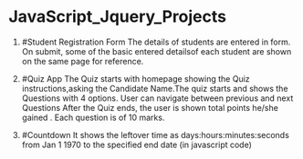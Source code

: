 # JavaScript_Jquery_Projects

1. #Student Registration Form
    The details of students are entered in form.
    On submit, some of the basic entered detailsof each student are shown on the same page for reference.
    
2. #Quiz App
   The Quiz starts with homepage showing the Quiz instructions,asking the Candidate Name.The quiz starts and shows the Questions with 4 options. 
   User can navigate between previous and next Questions
   After the Quiz ends, the user is shown total points he/she gained . Each question is of 10 marks.
   
3. #Countdown 
    It shows the leftover time as days:hours:minutes:seconds from Jan 1 1970 to the specified end date (in javascript code)

